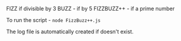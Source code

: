 FIZZ if divisible by 3
BUZZ - if by 5
FIZZBUZZ++ - if a prime number

To run the script - 
```node FizzBuzz++.js```

The log file is automatically created if doesn't exist.
